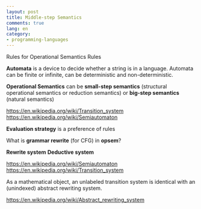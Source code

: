 ```yaml
---
layout: post
title: Middle-step Semantics
comments: true
lang: en
category:
- programming-languages
---
```


Rules for Operational Semantics Rules

**Automata** is a device to decide whether a string is in a language. Automata can be finite or infinite, can be deterministic and non-deterministic.

**Operational Semantics** can be **small-step semantics** (structural operational semantics or reduction semantics) or **big-step semantics** (natural semantics)

https://en.wikipedia.org/wiki/Transition_system
https://en.wikipedia.org/wiki/Semiautomaton


**Evaluation strategy** is a preference of rules

What is **grammar rewrite** (for CFG) in **opsem**?



**Rewrite system**
**Deductive system**

https://en.wikipedia.org/wiki/Semiautomaton
https://en.wikipedia.org/wiki/Transition_system

As a mathematical object, an unlabeled transition system is identical with an (unindexed) abstract rewriting system.

https://en.wikipedia.org/wiki/Abstract_rewriting_system

